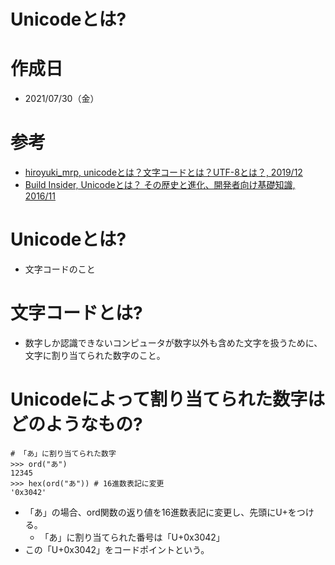 # Unicodeとは?

# 作成日
- 2021/07/30（金）

# 参考
- [hiroyuki_mrp, unicodeとは？文字コードとは？UTF-8とは？, 2019/12](https://qiita.com/hiroyuki_mrp/items/f0b497394f3a5d8a8395#:~:text=Unicode%20%E3%81%AF%E3%80%8C%E7%AC%A6%E5%8F%B7%E5%8C%96%E6%96%87%E5%AD%97,%E7%AC%A6%E5%8F%B7%E5%8C%96%E6%96%B9%E5%BC%8F%E3%81%A7%E3%81%AF%E3%81%82%E3%82%8A%E3%81%BE%E3%81%9B%E3%82%93%E3%80%82)
- [Build Insider, Unicodeとは？ その歴史と進化、開発者向け基礎知識, 2016/11](https://www.buildinsider.net/language/csharpunicode/01)

# Unicodeとは?
- 文字コードのこと

# 文字コードとは?
- 数字しか認識できないコンピュータが数字以外も含めた文字を扱うために、文字に割り当てられた数字のこと。

# Unicodeによって割り当てられた数字はどのようなもの?
```
# 「あ」に割り当てられた数字
>>> ord("あ")
12345
>>> hex(ord("あ")) # 16進数表記に変更
'0x3042'
```
- 「あ」の場合、ord関数の返り値を16進数表記に変更し、先頭にU+をつける。
  - 「あ」に割り当てられた番号は「U+0x3042」
- この「U+0x3042」をコードポイントという。